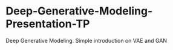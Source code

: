 # Deep-Generative-Modeling-Presentation-TP
Deep Generative Modeling. Simple introduction on VAE and GAN
